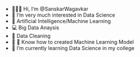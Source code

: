 - 👨🏻‍💻 Hi, I’m @SanskarWagavkar
- 👀 I’m very much interested in Data Science
- 🦾 Artificial Intelligence/Machine Learning
- 💻 Big Data Anaysis 
- 🔭 Data Cleaning
- 📱 📲 Know how to created Machine Learning Model 
- 🌱 I’m currently learning Data Science in my college

<!---
SanskarWagavkar/SanskarWagavkar is a ✨ special ✨ repository because its `README.md` (this file) appears on your GitHub profile.
You can click the Preview link to take a look at your changes.
--->
